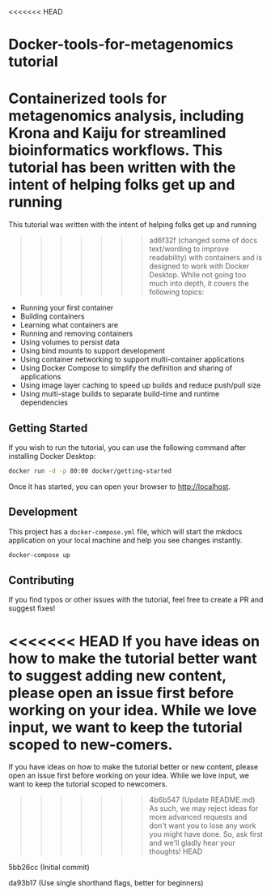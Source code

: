 
<<<<<<< HEAD
# Docker-tools-for-metagenomics tutorial

Containerized tools for metagenomics analysis, including Krona and Kaiju for streamlined bioinformatics workflows. This tutorial has been written with the intent of helping folks get up and running
=======
This tutorial was written with the intent of helping folks get up and running
>>>>>>> ad6f32f (changed some of docs text/wording to improve readability)
with containers and is designed to work with Docker Desktop. While not going too much 
into depth, it covers the following topics:

- Running your first container
- Building containers
- Learning what containers are
- Running and removing containers
- Using volumes to persist data
- Using bind mounts to support development
- Using container networking to support multi-container applications
- Using Docker Compose to simplify the definition and sharing of applications
- Using image layer caching to speed up builds and reduce push/pull size
- Using multi-stage builds to separate build-time and runtime dependencies

## Getting Started

If you wish to run the tutorial, you can use the following command after installing Docker Desktop:

```bash
docker run -d -p 80:80 docker/getting-started
```

Once it has started, you can open your browser to [http://localhost](http://localhost).

## Development

This project has a `docker-compose.yml` file, which will start the mkdocs application on your
local machine and help you see changes instantly.

```bash
docker-compose up
```

## Contributing

If you find typos or other issues with the tutorial, feel free to create a PR and suggest fixes!

<<<<<<< HEAD
If you have ideas on how to make the tutorial better want to suggest adding new content, please open an issue first before working on your idea. While we love input, we want to keep the tutorial scoped to new-comers.
=======
If you have ideas on how to make the tutorial better or new content, please open an issue first before working on your idea. While we love input, we want to keep the tutorial  scoped to newcomers.
>>>>>>> 4b6b547 (Update README.md)
As such, we may reject ideas for more advanced requests and don't want you to lose any work you might
have done. So, ask first and we'll gladly hear your thoughts!
HEAD

5bb26cc (Initial commit)

da93b17 (Use single shorthand flags, better for beginners)
